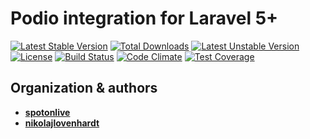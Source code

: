 # Podio integration for Laravel 5+

[![Latest Stable Version](https://poser.pugx.org/spotonlive/laravel-podio/v/stable)](https://packagist.org/packages/spotonlive/laravel-podio) [![Total Downloads](https://poser.pugx.org/spotonlive/laravel-podio/downloads)](https://packagist.org/packages/spotonlive/laravel-podio) [![Latest Unstable Version](https://poser.pugx.org/spotonlive/laravel-podio/v/unstable)](https://packagist.org/packages/spotonlive/laravel-podio) [![License](https://poser.pugx.org/spotonlive/laravel-podio/license)](https://packagist.org/packages/spotonlive/laravel-podio) [![Build Status](https://travis-ci.org/spotonlive/laravel-podio.svg?branch=master)](https://travis-ci.org/spotonlive/laravel-podio) [![Code Climate](https://codeclimate.com/github/spotonlive/laravel-podio/badges/gpa.svg)](https://codeclimate.com/github/spotonlive/laravel-podio) [![Test Coverage](https://codeclimate.com/github/spotonlive/laravel-podio/badges/coverage.svg)](https://codeclimate.com/github/spotonlive/laravel-podio/coverage)

## Organization & authors
* [**spotonlive**](https://github.com/spotonlive)
* [**nikolajlovenhardt**](https://github.com/nikolajlovenhardt)
